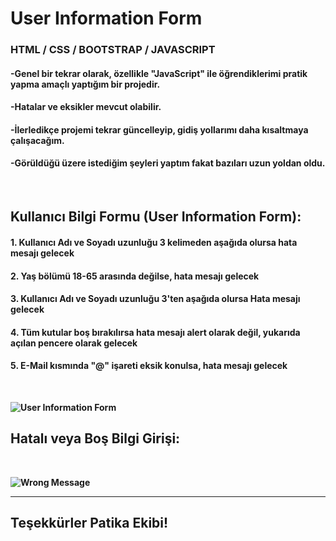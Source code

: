 # <b> User Information Form 

### <b>HTML / CSS / BOOTSTRAP / JAVASCRIPT 

#### -Genel bir tekrar olarak, özellikle "JavaScript" ile öğrendiklerimi pratik yapma amaçlı yaptığım bir projedir.
#### -Hatalar ve eksikler mevcut olabilir. 
#### -İlerledikçe projemi tekrar güncelleyip, gidiş yollarımı daha kısaltmaya çalışacağım. 
#### -Görüldüğü üzere istediğim şeyleri yaptım fakat bazıları uzun yoldan oldu. 
  
<br>
  
## <b> Kullanıcı Bilgi Formu (User Information Form):
  
#### 1. Kullanıcı Adı ve Soyadı uzunluğu 3 kelimeden aşağıda olursa hata mesajı gelecek
#### 2. Yaş bölümü 18-65 arasında değilse, hata mesajı gelecek
#### 3. Kullanıcı Adı ve Soyadı uzunluğu 3'ten aşağıda olursa Hata mesajı gelecek
#### 4. Tüm kutular boş bırakılırsa hata mesajı alert olarak değil, yukarıda açılan pencere olarak gelecek
#### 5. E-Mail kısmında "@" işareti eksik konulsa, hata mesajı gelecek


<br>

![User Information Form](https://i.hizliresim.com/tqdueuc.gif)
  

## <b> Hatalı veya Boş Bilgi Girişi:
<br>

![Wrong Message](https://i.hizliresim.com/mn3nfd1.gif)

<hr>

## <strong> Teşekkürler Patika Ekibi!
